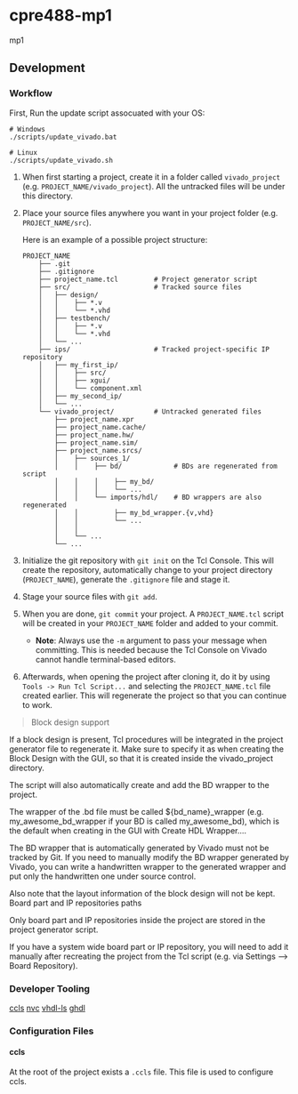 # cpre488-mp1

mp1

## Development

### Workflow

First, Run the update script assocuated with your OS:

```
# Windows
./scripts/update_vivado.bat

# Linux
./scripts/update_vivado.sh
```

 1. When first starting a project, create it in a folder called `vivado_project`
    (e.g. `PROJECT_NAME/vivado_project`). All the untracked files will be under this directory.

 2. Place your source files anywhere you want in your project folder
    (e.g. `PROJECT_NAME/src`).

    Here is an example of a possible project structure:
    ```
    PROJECT_NAME
        ├── .git
        ├── .gitignore
        ├── project_name.tcl         # Project generator script
        ├── src/                     # Tracked source files
        │   ├── design/
        │   │    ├── *.v
        │   │    └── *.vhd
        │   ├── testbench/
        │   │    ├── *.v
        │   │    └── *.vhd
        │   └── ...
        ├── ips/                     # Tracked project-specific IP repository
        │   ├── my_first_ip/
        │   │    ├── src/
        │   │    ├── xgui/
        │   │    └── component.xml
        │   ├── my_second_ip/
        │   └── ...
        └── vivado_project/          # Untracked generated files
            ├── project_name.xpr
            ├── project_name.cache/
            ├── project_name.hw/
            ├── project_name.sim/
            ├── project_name.srcs/
            │    ├── sources_1/
            │    │    ├── bd/             # BDs are regenerated from script
            │    │    │    ├── my_bd/
            │    │    │    └── ...
            │    │    └── imports/hdl/    # BD wrappers are also regenerated
            │    │         ├── my_bd_wrapper.{v,vhd}
            │    │         └── ...
            │    │
            │    └── ...
            └── ...
    ```

 3. Initialize the git repository with `git init` on the Tcl Console. This will
    create the repository, automatically change to your project directory
    (`PROJECT_NAME`), generate the `.gitignore` file and stage it.

 4. Stage your source files with `git add`.

 5. When you are done, `git commit` your project. A `PROJECT_NAME.tcl`
    script will be created in your `PROJECT_NAME` folder and added to your commit.

      - **Note**: Always use the `-m` argument to pass your message when committing.
      This is needed because the Tcl Console on Vivado cannot handle terminal-based
      editors.

 6. Afterwards, when opening the project after cloning it, do it by using
    `Tools -> Run Tcl Script...` and selecting the `PROJECT_NAME.tcl` file
    created earlier. This will regenerate the project so that you can continue to work.
    
> Block design support

If a block design is present, Tcl procedures will be integrated in the project generator file to regenerate it. Make sure to specify it as <Local to Project> when creating the Block Design with the GUI, so that it is created inside the vivado_project directory.

The script will also automatically create and add the BD wrapper to the project.

The wrapper of the .bd file must be called ${bd_name}_wrapper (e.g. my_awesome_bd_wrapper if your BD is called my_awesome_bd), which is the default when creating in the GUI with Create HDL Wrapper....

The BD wrapper that is automatically generated by Vivado must not be tracked by Git. If you need to manually modify the BD wrapper generated by Vivado, you can write a handwritten wrapper to the generated wrapper and put only the handwritten one under source control.

Also note that the layout information of the block design will not be kept.
Board part and IP repositories paths

Only board part and IP repositories inside the project are stored in the project generator script.

If you have a system wide board part or IP repository, you will need to add it manually after recreating the project from the Tcl script (e.g. via Settings --> Board Repository).
    
### Developer Tooling

[ccls](https://github.com/MaskRay/ccls)
[nvc](https://github.com/nickg/nvc)
[vhdl-ls](https://github.com/VHDL-LS/rust_hdl)
[ghdl](https://github.com/ghdl/ghdl)

### Configuration Files

#### ccls

At the root of the project exists a `.ccls` file. This file is used to configure ccls.
